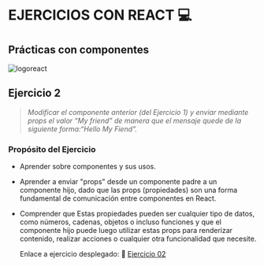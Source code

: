 # EJERCICIOS CON REACT 💻

## Prácticas con componentes

![logoreact](https://upload.wikimedia.org/wikipedia/commons/1/18/React_Native_Logo.png)

## Ejercicio 2

> _Modificar el componente anterior (del Ejercicio 1) y enviar mediante props el valor “My friend” de manera que el mensaje quede de la siguiente forma:“Hello My Fiend”._

### Propósito del Ejercicio

- Aprender sobre componentes y sus usos.
- Aprender a enviar "props" desde un componente padre a un componente hijo, dado que las props (propiedades) son una forma fundamental de comunicación entre componentes en React.
- Comprender que Estas propiedades pueden ser cualquier tipo de datos, como números, cadenas, objetos o incluso funciones y que el componente hijo puede luego utilizar estas props para renderizar contenido, realizar acciones o cualquier otra funcionalidad que necesite.

  Enlace a ejercicio desplegado: 🔗
  [Ejercicio 02](https://glowing-dragon-a22002.netlify.app)

